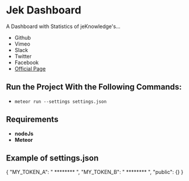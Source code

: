 # Jek Dashboard
A Dashboard with Statistics of jeKnowledge's...
   * Github
   * Vimeo
   * Slack
   * Twitter
   * Facebook
   * [Official Page](http://www.jek.pt)


## Run the Project With the Following Commands:
-  ```meteor run --settings settings.json```

## Requirements
- **nodeJs**
- **Meteor**

## Example of settings.json
{
  "MY_TOKEN_A": " ******** ",
  "MY_TOKEN_B": " ******** ",
  "public": {}
}
